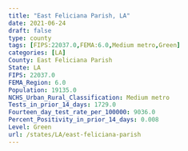 ```yaml
---
title: "East Feliciana Parish, LA"
date: 2021-06-24
draft: false
type: county
tags: [FIPS:22037.0,FEMA:6.0,Medium metro,Green]
categories: [LA]
County: East Feliciana Parish
State: LA
FIPS: 22037.0
FEMA_Region: 6.0
Population: 19135.0
NCHS_Urban_Rural_Classification: Medium metro
Tests_in_prior_14_days: 1729.0
Fourteen_day_test_rate_per_100000: 9036.0
Percent_Positivity_in_prior_14_days: 0.008
Level: Green
url: /states/LA/east-feliciana-parish
---
```



